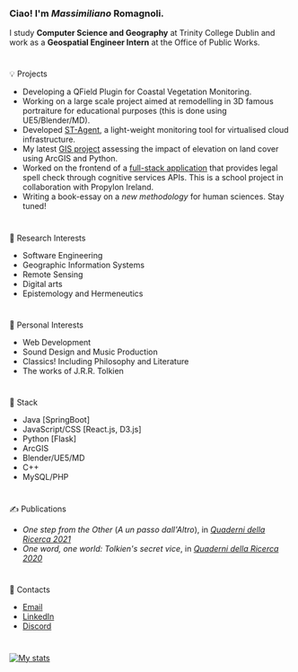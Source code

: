 ### Ciao! I'm *Massimiliano* Romagnoli.
I study **Computer Science and Geography** at Trinity College Dublin and work as a **Geospatial Engineer Intern** at the Office of Public Works.  
#
💡 Projects
* Developing a QField Plugin for Coastal Vegetation Monitoring.
* Working on a large scale project aimed at remodelling in 3D famous portraiture for educational purposes (this is done using UE5/Blender/MD).
* Developed [ST-Agent](https://github.com/max-romagnoli/System-Telemetry-Agent), a light-weight monitoring tool for virtualised cloud infrastructure.
* My latest [GIS project](https://github.com/max-romagnoli/Elevation-And-Landcover) assessing the impact of elevation on land cover using ArcGIS and Python.
* Worked on the frontend of a [full-stack application](https://github.com/MaxCunningham19/legal_spellcheck) that provides legal spell check through cognitive services APIs. This is a school project in collaboration with Propylon Ireland.
* Writing a book-essay on a *new methodology* for human sciences. Stay tuned!
#
🔬 Research Interests
* Software Engineering
* Geographic Information Systems
* Remote Sensing
* Digital arts
* Epistemology and Hermeneutics
#
🌱 Personal Interests
* Web Development
* Sound Design and Music Production
* Classics! Including Philosophy and Literature
* The works of J.R.R. Tolkien
#
🏢 Stack
* Java [SpringBoot]
* JavaScript/CSS [React.js, D3.js]
* Python [Flask]
* ArcGIS
* Blender/UE5/MD
* C++
* MySQL/PHP
#
✍ Publications
* *One step from the Other* (*A un passo dall'Altro*), in [*Quaderni della Ricerca 2021*](https://www.loescher.it/dettaglio/opera/O_3880/57--Affetti-e-legami--Forme-della-comunit--)
* *One word, one world: Tolkien's secret vice*, in [*Quaderni della Ricerca 2020*](https://www.loescher.it/dettaglio/opera/O_3869)
#
📧 Contacts
* [Email](mailto:maxxromagnoli@gmail.com)
* [LinkedIn](https://www.linkedin.com/in/max-romagnoli-dublin/)
* [Discord](discordapp.com/users/315804417171521536)
#
[![My stats](https://github-readme-stats-sigma-five.vercel.app/api?username=max-romagnoli&count_private=true&show_icons=true&theme=noctis_minimus&hide=issues)](https://github.com/anuraghazra/github-readme-stats)
